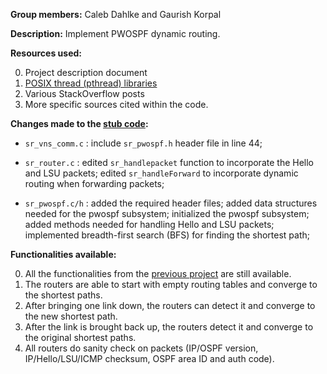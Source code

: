 **Group members:**  Caleb Dahlke and Gaurish Korpal 
 
**Description:** Implement PWOSPF dynamic routing.

**Resources used:**

0. Project description document
1. [POSIX thread (pthread) libraries](https://www.cs.cmu.edu/afs/cs/academic/class/15492-f07/www/pthreads.html)
2. Various StackOverflow posts
3. More specific sources cited within the code.

**Changes made to the [stub code](https://github.com/gkorpal/pwospf):**

* `sr_vns_comm.c`   :   include `sr_pwospf.h` header file in line 44;

* `sr_router.c`     :   edited `sr_handlepacket` function to incorporate the Hello and LSU packets;
                        edited `sr_handleForward` to incorporate dynamic routing when forwarding packets;
                    
* `sr_pwospf.c/h`   :  added the required header files; 
                       added data structures needed for the pwospf subsystem;
                       initialized the pwospf subsystem;
                       added methods needed for handling Hello and LSU packets;
                       implemented breadth-first search (BFS) for finding the shortest path;

**Functionalities available:**

0.  All the functionalities from the [previous project](https://github.com/gkorpal/ComputerNetworks/tree/master/simple-router) are still available.
1.  The routers are able to start with empty routing tables and converge to the shortest paths.
2.  After bringing one link down, the routers can detect it and converge to the new shortest path.
3.  After the link is brought back up, the routers detect it and converge to the original shortest paths.
4.  All routers do sanity check on packets (IP/OSPF version, IP/Hello/LSU/ICMP checksum, OSPF area ID and auth code).
